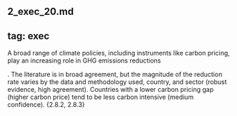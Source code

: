2_exec_20.md
---
tag: exec
---
A broad range of climate policies, including instruments like carbon pricing, play an increasing role in GHG emissions reductions

. The literature is in broad agreement, but the magnitude of the reduction rate varies by the data and methodology used, country, and sector (robust evidence, high agreement). Countries with a lower carbon pricing gap (higher carbon price) tend to be less carbon intensive (medium confidence). {2.8.2, 2.8.3}